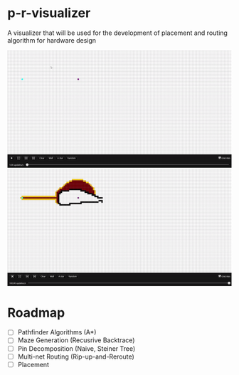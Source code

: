 # p-r-visualizer
A visualizer that will be used for the development of placement and routing algorithm for hardware design

![Simple Routing](./assets/straight-line-routing.gif)
![Complex Routing](./assets/complex-routing.gif)

# Roadmap
- [ ] Pathfinder Algorithms (A*)
- [ ] Maze Generation (Recusrive Backtrace)
- [ ] Pin Decomposition (Naive, Steiner Tree)
- [ ] Multi-net Routing (Rip-up-and-Reroute)
- [ ] Placement
